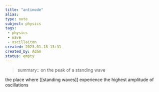 ```yaml
---
title: "antinode"
alias: 
type: note
subject: physics
tags:
 - physics
 - wave
 - oscillaiton
created: 2023.01.18 13:31
created_by: Ádám
status: empty
---
```

> summary:: on the peak of a standing wave

the place where [[standing waves]] experience the highest amplitude of oscillations